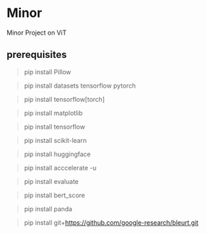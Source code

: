 # Minor #
Minor Project on ViT

## prerequisites ##

>pip install Pillow

>pip install datasets tensorflow pytorch

>pip install tensorflow[torch]

>pip install matplotlib

>pip install tensorflow

>pip install scikit-learn

>pip install huggingface

>pip install acccelerate -u

>pip install evaluate

>pip install bert_score

>pip install panda

>pip install git+https://github.com/google-research/bleurt.git

